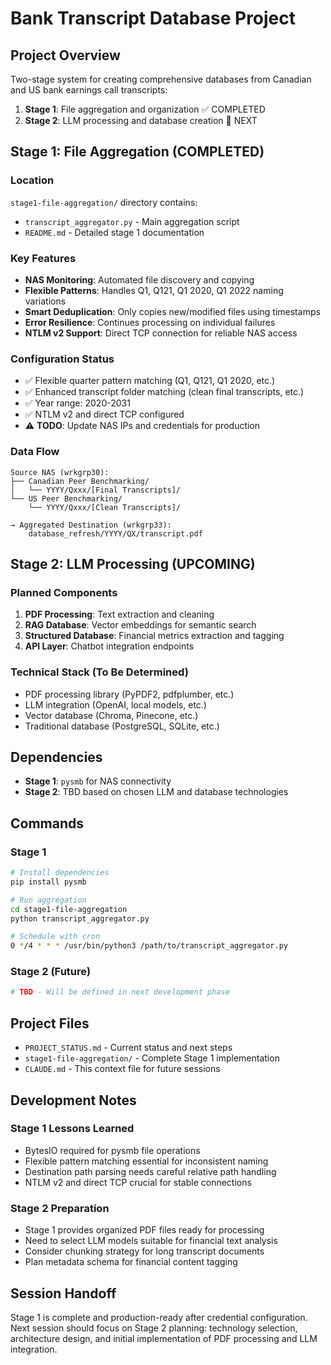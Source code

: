 # Bank Transcript Database Project

## Project Overview
Two-stage system for creating comprehensive databases from Canadian and US bank earnings call transcripts:

1. **Stage 1**: File aggregation and organization ✅ COMPLETED
2. **Stage 2**: LLM processing and database creation 🔄 NEXT

## Stage 1: File Aggregation (COMPLETED)

### Location
`stage1-file-aggregation/` directory contains:
- `transcript_aggregator.py` - Main aggregation script
- `README.md` - Detailed stage 1 documentation

### Key Features
- **NAS Monitoring**: Automated file discovery and copying
- **Flexible Patterns**: Handles Q1, Q121, Q1 2020, Q1 2022 naming variations
- **Smart Deduplication**: Only copies new/modified files using timestamps
- **Error Resilience**: Continues processing on individual failures
- **NTLM v2 Support**: Direct TCP connection for reliable NAS access

### Configuration Status
- ✅ Flexible quarter pattern matching (Q1, Q121, Q1 2020, etc.)
- ✅ Enhanced transcript folder matching (clean final transcripts, etc.)
- ✅ Year range: 2020-2031
- ✅ NTLM v2 and direct TCP configured
- ⚠️ **TODO**: Update NAS IPs and credentials for production

### Data Flow
```
Source NAS (wrkgrp30):
├── Canadian Peer Benchmarking/
│   └── YYYY/Qxxx/[Final Transcripts]/
└── US Peer Benchmarking/
    └── YYYY/Qxxx/[Clean Transcripts]/

→ Aggregated Destination (wrkgrp33):
    database_refresh/YYYY/QX/transcript.pdf
```

## Stage 2: LLM Processing (UPCOMING)

### Planned Components
1. **PDF Processing**: Text extraction and cleaning
2. **RAG Database**: Vector embeddings for semantic search
3. **Structured Database**: Financial metrics extraction and tagging
4. **API Layer**: Chatbot integration endpoints

### Technical Stack (To Be Determined)
- PDF processing library (PyPDF2, pdfplumber, etc.)
- LLM integration (OpenAI, local models, etc.)
- Vector database (Chroma, Pinecone, etc.)
- Traditional database (PostgreSQL, SQLite, etc.)

## Dependencies
- **Stage 1**: `pysmb` for NAS connectivity
- **Stage 2**: TBD based on chosen LLM and database technologies

## Commands

### Stage 1
```bash
# Install dependencies
pip install pysmb

# Run aggregation
cd stage1-file-aggregation
python transcript_aggregator.py

# Schedule with cron
0 */4 * * * /usr/bin/python3 /path/to/transcript_aggregator.py
```

### Stage 2 (Future)
```bash
# TBD - Will be defined in next development phase
```

## Project Files
- `PROJECT_STATUS.md` - Current status and next steps
- `stage1-file-aggregation/` - Complete Stage 1 implementation
- `CLAUDE.md` - This context file for future sessions

## Development Notes

### Stage 1 Lessons Learned
- BytesIO required for pysmb file operations
- Flexible pattern matching essential for inconsistent naming
- Destination path parsing needs careful relative path handling
- NTLM v2 and direct TCP crucial for stable connections

### Stage 2 Preparation
- Stage 1 provides organized PDF files ready for processing
- Need to select LLM models suitable for financial text analysis
- Consider chunking strategy for long transcript documents
- Plan metadata schema for financial content tagging

## Session Handoff
Stage 1 is complete and production-ready after credential configuration. Next session should focus on Stage 2 planning: technology selection, architecture design, and initial implementation of PDF processing and LLM integration.